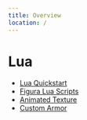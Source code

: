 ```yaml
---
title: Overview
location: /
---
```


# Lua

- [Lua Quickstart](/lua-quickstart)
- [Figura Lua Scripts](/figura-scripts)
- [Animated Texture](/animated-texture)
- [Custom Armor](/custom-armor)
